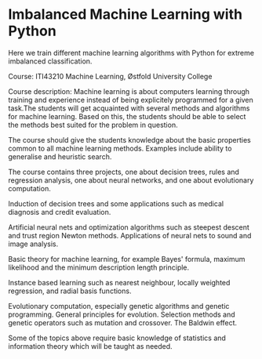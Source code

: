 # Imbalanced Machine Learning with Python

Here we train different machine learning algorithms with Python for extreme imbalanced classification.

Course: ITI43210 Machine Learning, Østfold University College

Course description:
Machine learning is about computers learning through training and experience instead of being explicitely programmed for a given task.The students will get acquainted with several methods and algorithms for machine learning. Based on this, the students should be able to select the methods best suited for the problem in question.

The course should give the students knowledge about the basic properties common to all machine learning methods. Examples include ability to generalise and heuristic search.

The course contains three projects, one about decision trees, rules and regression analysis, one about neural networks, and one about evolutionary computation.

Induction of decision trees and some applications such as medical diagnosis and credit evaluation.

Artificial neural nets and optimization algorithms such as steepest descent and trust region Newton methods. Applications of neural nets to sound and image analysis.

Basic theory for machine learning, for example Bayes' formula, maximum likelihood and the minimum description length principle.

Instance based learning such as nearest neighbour, locally weighted regression, and radial basis functions.

Evolutionary computation, especially genetic algorithms and genetic programming. General principles for evolution. Selection methods and genetic operators such as mutation and crossover. The Baldwin effect.

Some of the topics above require basic knowledge of statistics and information theory which will be taught as needed.
